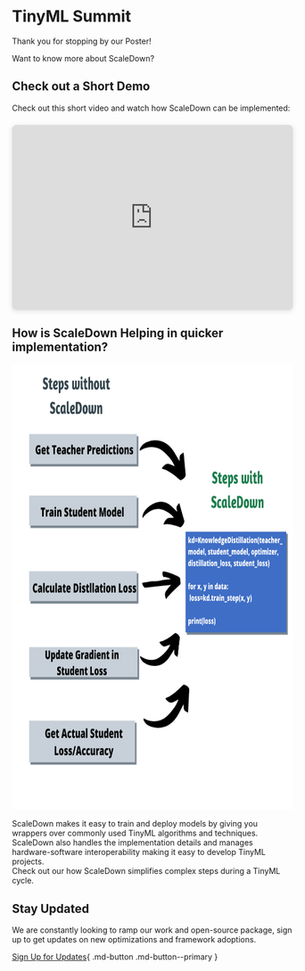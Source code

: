 # TinyML Summit

Thank you for stopping by our Poster! 

Want to know more about ScaleDown?



## Check out a Short Demo

Check out this short video and watch how ScaleDown can be implemented:


<div style="position: relative; width: 100%; height: 0; padding-top: 56.2500%;
 padding-bottom: 48px; box-shadow: 0 2px 8px 0 rgba(63,69,81,0.16); margin-top: 1.6em; margin-bottom: 0.9em; overflow: hidden;
 border-radius: 8px; will-change: transform;">
  <iframe loading="lazy" style="position: absolute; width: 100%; height: 100%; top: 0; left: 0; border: none; padding: 0;margin: 0;"
    src="https:&#x2F;&#x2F;www.canva.com&#x2F;design&#x2F;DAE8R4pyZiM&#x2F;watch?embed" allowfullscreen="allowfullscreen" allow="fullscreen">
  </iframe>
</div>


## How is ScaleDown Helping in quicker implementation?

<p align="center">
    <img src="/assets/steps.png" width="800" height="800"/>
</p>

ScaleDown makes it easy to train and deploy models by giving you wrappers over commonly used TinyML algorithms and techniques. ScaleDown also handles the implementation details and manages hardware-software interoperability making it easy to develop TinyML projects.
<br />
Check out our how ScaleDown simplifies complex steps during a TinyML cycle.


## Stay Updated

We are constantly looking to ramp our work and open-source package, sign up to get updates on new optimizations and framework adoptions.

[Sign Up for Updates](https://tinyml.substack.com/embed){ .md-button .md-button--primary }


